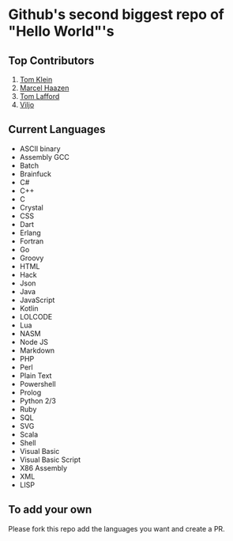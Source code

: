 Github's second biggest repo of "Hello World"'s
====================

Top Contributors
-------
 1. [Tom Klein](https://github.com/tom-klein)
 2. [Marcel Haazen](https://github.com/inpothet)
 3. [Tom Lafford](https://github.com/Laffini)
 4. [Viljo](https://github.com/viljow)

Current Languages
-------
 - ASCII binary
 - Assembly GCC
 - Batch
 - Brainfuck
 - C#
 - C++
 - C
 - Crystal
 - CSS
 - Dart
 - Erlang
 - Fortran
 - Go
 - Groovy
 - HTML
 - Hack
 - Json
 - Java
 - JavaScript
 - Kotlin
 - LOLCODE
 - Lua
 - NASM
 - Node JS
 - Markdown
 - PHP
 - Perl
 - Plain Text
 - Powershell
 - Prolog
 - Python 2/3
 - Ruby
 - SQL
 - SVG
 - Scala
 - Shell
 - Visual Basic
 - Visual Basic Script
 - X86 Assembly
 - XML
 - LISP

To add your own
-------
Please fork this repo add the languages you want  and create a PR.
